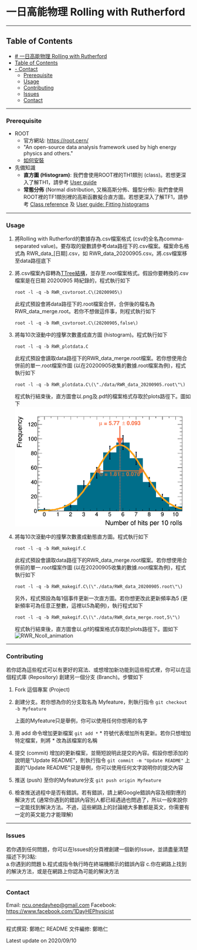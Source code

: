 # 一日高能物理 Rolling with Rutherford
---
## Table of Contents
- [# 一日高能物理 Rolling with Rutherford](#h1-id一日高能物理-rolling-with-rutherford-313一日高能物理-rolling-with-rutherfordh1)
- [Table of Contents](#table-of-contents)
- [- Contact](#ullicontactliul)
  - [Prerequisite](#prerequisite)
  - [Usage](#usage)
  - [Contributing](#contributing)
  - [Issues](#issues)
  - [Contact](#contact)
---
### Prerequisite
- ROOT 
  - 官方網站: https://root.cern/
  - "An open-source data analysis framework used by high energy physics and others."
  - [如何安裝](https://root.cern/install/)
- 先備知識
  - **直方圖 (Histogram)**: 我們會使用ROOT裡的TH1類別 (class)。若想更深入了解TH1，請參考 [User guide](https://root.cern.ch/root/htmldoc/guides/users-guide/Histograms.html)
  - **常態分佈** (Normal distribution, 又稱高斯分佈、鐘型分佈): 我們會使用ROOT裡的TF1類別裡的高斯函數擬合直方圖。若想更深入了解TF1，請參考 [Class reference](https://root.cern.ch/doc/master/classTF1.html) 及 [User guide: Fitting histograms](https://root.cern.ch/root/htmldoc/guides/users-guide/FittingHistograms.html)

---
### Usage
1. 將Rolling with Rutherford的數據存為.csv檔案格式 (csv的全名為comma-separated value)。要存取的變數請參考data路徑下的.csv檔案。檔案命名格式為 RWR_data_[日期].csv，如 RWR_data_20200905.csv。將.csv檔案移至data路徑底下
2. 將.csv檔案內容轉為[TTree結構](https://root.cern.ch/root/htmldoc/guides/users-guide/Trees.html)，並存至.root檔案格式。假設你要轉換的.csv檔案是在日期 20200905 時紀錄的，程式執行如下

    ```
    root -l -q -b RWR_csvtoroot.C\(20200905\)
    ```

    此程式預設會將data路徑下的.root檔案合併，合併後的檔名為 RWR_data_merge.root。若你不想做這件事，則程式執行如下

    ```
    root -l -q -b RWR_csvtoroot.C\(20200905,false\)
    ```
3. 將每10次滾動中的撞擊次數畫成直方圖 (histogram)。程式執行如下

    ```
    root -l -q -b RWR_plotdata.C
    ```

    此程式預設會讀取data路徑下的RWR_data_merge.root檔案。若你想使用合併前的單一.root檔案作圖 (以在20200905收集的數據.root檔案為例)，程式執行如下

    ```
    root -l -q -b RWR_plotdata.C\(\"./data/RWR_data_20200905.root\"\)
    ```

    程式執行結束後，直方圖會以.png及.pdf的檔案格式存取於plots路徑下。圖如下
    ![RWR_Ncoll_merge](/plots/RWR_Ncoll_merge.png)

4. 將每10次滾動中的撞擊次數畫成動態直方圖。程式執行如下

    ```
    root -l -q -b RWR_makegif.C
    ```

    此程式預設會讀取data路徑下的RWR_data_merge.root檔案。若你想使用合併前的單一.root檔案作圖 (以在20200905收集的數據.root檔案為例)，程式執行如下

    ```
    root -l -q -b RWR_makegif.C\(\"./data/RWR_data_20200905.root\"\)
    ```

    另外，程式預設為每1個事件更新一次直方圖。若你想更改此更新頻率為5 (更新頻率可為任意正整數，這裡以5為範例)，執行程式如下
    ```
    root -l -q -b RWR_makegif.C\(\"./data/RWR_data_merge.root,5\"\)
    ```

    程式執行結束後，直方圖會以.gif的檔案格式存取於plots路徑下。圖如下
    ![RWR_Ncoll_animation](/plots/RWR_animation.gif)

--- 
### Contributing
若你認為這些程式可以有更好的寫法、或想增加新功能到這些程式裡，你可以在這個程式庫 (Repository) 創建另一個分支 (Branch)。步驟如下
1. Fork 這個專案 (Project)
2. 創建分支。若你想為你的分支取名為 Myfeature，則執行指令
   ``git checkout -b Myfeature``

   上面的Myfeature只是舉例，你可以使用任何你想用的名字
3. 用 add 命令增加更新檔案
   ``git add *``
   \* 符號代表增加所有更新。若你只想增加特定檔案，則將 \* 改為該檔案的名稱
4. 提交 (commit) 增加的更新檔案，並簡短說明此提交的內容。假設你想添加的說明是“Update README”，則執行指令
   ``git commit -m "Update README"``
   上面的"Update README"只是舉例，你可以使用任何文字說明你的提交內容
5. 推送 (push) 至你的Myfeature分支
   ``git push origin Myfeature``
6. 檢查推送過程中是否有錯誤。若有錯誤，請上網Google錯誤內容及相對應的解決方式 (通常你遇到的錯誤內容別人都已經遇過也問過了，所以一般來說你一定能找到解決方法。不過，這些網路上的討論絕大多數都是英文，你需要有一定的英文能力才能理解)

---
### Issues
若你遇到任何問題，你可以在Issues的分頁裡創建一個新的Issue，並請盡量清楚描述下列3點:  
a.你遇到的問題 
b.程式或指令執行時在終端機顯示的錯誤內容 
c.你在網路上找到的解決方法，或是在網路上你認為可能的解決方法

---
### Contact
Email: ncu.onedayhep@gmail.com
Facebook: https://www.facebook.com/1DayHEPhysicist

--- 
程式撰寫: 鄭皓仁
README 文件編修: 鄭皓仁

Latest update on 2020/09/10
